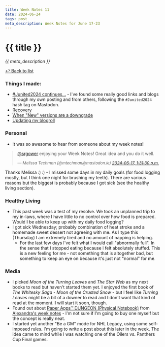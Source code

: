 ```yaml
---
title: Week Notes 11
date: 2024-06-24
tags: post
meta_description: Week Notes for June 17-23
---
```


# {{ title }}

*{{ meta_description }}*

[↩ Back to list](/weeknotes/)

### Things I made:

- [#Junited2024 continues...](https://lwgrs.bearblog.dev/junited-2024) - I've found some really good links and blogs through my own posting and from others, following the `#Junited2024` hash tag on Mastodon. 
- [Recovery](https://lwgrs.bearblog.dev/recovery/) 
- [When "New" versions are a downgrade](https://lwgrs.bearblog.dev/new-downgrade/)
- [Updating my blogroll](https://lwgrs.bearblog.dev/updating-blogroll/)

### Personal

- It was so awesome to hear from someone about my week notes! 
<blockquote lang="en" cite="https://mastodon.ie/@mtechman/112633150880804101">
  <p><span class="h-card"><a href="https://ottawa.place/@srgower" class="u-url mention" rel="nofollow noopener noreferrer" target="_blank">@<span>srgower</span></a></span> enjoying your Week Notes! Great idea and you do it well.</p>
    <p style="font-size: small;"><em> — Melissa Techman (@mtechman@mastodon.ie) <a href="https://mastodon.ie/@mtechman/112633150880804101"><time datetime="2024-06-17T17:31:30.000Z">2024-06-17, 1:31:30 p.m.</time></a></em></p>
</blockquote>
Thanks Melissa :) :) 
- I missed some days in my daily goals (for food logging mostly, but I think one night for brushing my teeth). There are various reasons but the biggest is probably because I got sick (see the healthy living section). 

### Healthy Living

- This past week was a test of my resolve. We took an unplanned trip to my in-laws, where I have little to no control over how food is prepared. Would I be able to keep up with my daily food logging? 
- I got sick Wednesday; probably combination of heat stroke and a homemade sweet dessert not agreeing with me. As I type this (Thursday) I am extremely tired and no amount of napping is helping. 
  - For the last few days I've felt what I would call "abnormally full". In the sense that I stopped eating because I felt absolutely stuffed. This is a new feeling for me - not something that is altogether bad, but something to keep an eye on because it's just not "normal" for me. 

### Media

- I picked *Moon of the Turning Leaves* and *The Star Web* as my next books to read but haven't started them yet. I enjoyed the first book of *The Whitesky Saga* - *Moon of the Crusted Snow* - but I feel like *Turning Leaves* might be a bit of a downer to read and I don't want that kind of read at the moment. I will start it soon, though. 
- Found out about [Paper Apps™ DUNGEON (Physical Notebook)](https://gladdendesign.com/products/paper-apps-dungeon) from [Alexandra's week notes](https://alexandrawolfe.ca/week-notes-june-10-16/) - I'm not sure if I'm going to buy one myself but the concept is really neat. 
- I started yet another "Be a GM" mode for NHL Legacy, using some self-imposed rules. I'm going to write a post about this later in the week. The idea came to mind while I was watching one of the Oilers vs. Panthers Cup Final games. 